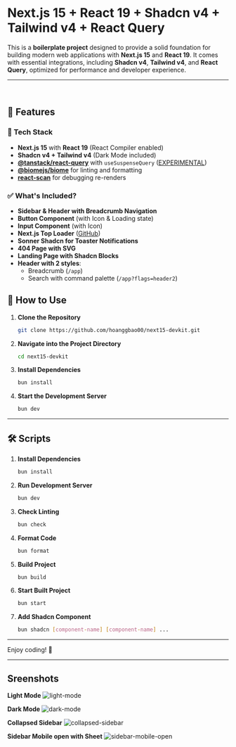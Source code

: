 # Next.js 15 + React 19 + Shadcn v4 + Tailwind v4 + React Query

This is a **boilerplate project** designed to provide a solid foundation for building modern web applications with **Next.js 15** and **React 19**. It comes with essential integrations, including **Shadcn v4**, **Tailwind v4**, and **React Query**, optimized for performance and developer experience.

---
<br>

## 🚀 Features

### 📌 Tech Stack
- **Next.js 15** with **React 19** (React Compiler enabled)
- **Shadcn v4 + Tailwind v4** (Dark Mode included)
- **[@tanstack/react-query](https://tanstack.com/query/latest/docs/framework/react/guides/advanced-ssr#experimental-streaming-without-prefetching-in-nextjs)** with `useSuspenseQuery` ([EXPERIMENTAL](https://tanstack.com/query/latest/docs/framework/react/guides/advanced-ssr#experimental-streaming-without-prefetching-in-nextjs))
- **[@biomejs/biome](https://biomejs.dev/)** for linting and formatting
- **[react-scan](https://github.com/aidenybai/react-scan)** for debugging re-renders

### ✅ What's Included?
- **Sidebar & Header with Breadcrumb Navigation**
- **Button Component** (with Icon & Loading state)
- **Input Component** (with Icon)
- **Next.js Top Loader** ([GitHub](https://github.com/TheSGJ/nextjs-toploader))
- **Sonner Shadcn for Toaster Notifications**
- **404 Page with SVG**
- **Landing Page with Shadcn Blocks**
- **Header with 2 styles**:
  - Breadcrumb (`/app`)
  - Search with command palette (`/app?flags=header2`)


## 🔧 How to Use

1. **Clone the Repository**
   ```sh
   git clone https://github.com/hoanggbao00/next15-devkit.git
   ```

2. **Navigate into the Project Directory**
   ```sh
   cd next15-devkit
   ```

3. **Install Dependencies**
   ```sh
   bun install
   ```

4. **Start the Development Server**
   ```sh
   bun dev
   ```

---

## 🛠 Scripts

1. **Install Dependencies**
   ```sh
   bun install
   ```

2. **Run Development Server**
   ```sh
   bun dev
   ```

3. **Check Linting**
   ```sh
   bun check
   ```

4. **Format Code**
   ```sh
   bun format
   ```

5. **Build Project**
   ```sh
   bun build
   ```

6. **Start Built Project**
   ```sh
   bun start
   ```

7. **Add Shadcn Component**
   ```sh
   bun shadcn [component-name] [component-name] ...
   ```

---
Enjoy coding! 🚀

---
## Sreenshots

**Light Mode**
![light-mode](./screenshots/light-mode.png)

**Dark Mode**
![dark-mode](./screenshots/dark-mode.png)

**Collapsed Sidebar**
![collapsed-sidebar](./screenshots/collapsed-sidebar.png)

**Sidebar Mobile open with Sheet**
![sidebar-mobile-open](./screenshots/sidebar-mobile-witth-sheet.png)
